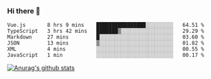 ### Hi there 👋



<!--
**webB1an/webB1an** is a ✨ _special_ ✨ repository because its `README.md` (this file) appears on your GitHub profile.

Here are some ideas to get you started:

- 🔭 I’m currently working on ...
- 🌱 I’m currently learning ...
- 👯 I’m looking to collaborate on ...
- 🤔 I’m looking for help with ...
- 💬 Ask me about ...
- 📫 How to reach me: ...
- 😄 Pronouns: ...
- ⚡ Fun fact: ...
-->

<!--START_SECTION:waka-->

```text
Vue.js       8 hrs 9 mins    ████████████████░░░░░░░░░   64.51 %
TypeScript   3 hrs 42 mins   ███████▒░░░░░░░░░░░░░░░░░   29.29 %
Markdown     27 mins         █░░░░░░░░░░░░░░░░░░░░░░░░   03.60 %
JSON         13 mins         ▒░░░░░░░░░░░░░░░░░░░░░░░░   01.82 %
XML          4 mins          ░░░░░░░░░░░░░░░░░░░░░░░░░   00.55 %
JavaScript   1 min           ░░░░░░░░░░░░░░░░░░░░░░░░░   00.17 %
```

<!--END_SECTION:waka-->


[![Anurag's github stats](https://github-readme-stats.vercel.app/api?username=webB1an&show_icons=true&theme=radical)](https://github.com/anuraghazra/github-readme-stats)

